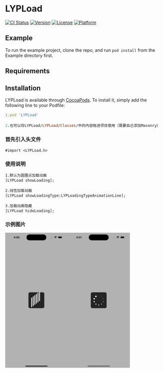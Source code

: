 # LYPLoad

[![CI Status](https://img.shields.io/travis/sgx_05/LYPLoad.svg?style=flat)](https://travis-ci.org/sgx_05/LYPLoad)
[![Version](https://img.shields.io/cocoapods/v/LYPLoad.svg?style=flat)](https://cocoapods.org/pods/LYPLoad)
[![License](https://img.shields.io/cocoapods/l/LYPLoad.svg?style=flat)](https://cocoapods.org/pods/LYPLoad)
[![Platform](https://img.shields.io/cocoapods/p/LYPLoad.svg?style=flat)](https://cocoapods.org/pods/LYPLoad)

## Example

To run the example project, clone the repo, and run `pod install` from the Example directory first.

## Requirements

## Installation

LYPLoad is available through [CocoaPods](https://cocoapods.org). To install
it, simply add the following line to your Podfile:

```ruby
1.pod 'LYPLoad'

2.也可以将LYPLoad/LYPLoad/Classes/中的内容拖进项目使用（需要自己添加Masonry）

```

### 首先引入头文件 
```
#import <LYPLoad.h>

```
### 使用说明
```
1.默认为圆圈点加载动画
[LYPLoad showLoading];

2.线性加载动画
[LYPLoad showLoadingType:LYPLoadingTypeAnimationLine];

3.加载动画隐藏
[LYPLoad hideLoading];
```

### 示例图片
<div style="display:flex;flex-direction:row">
<img src = "https://github.com/wkwl/ImageSpec/blob/master/LYPLoad/Simulator%20Screen%20Shot%20-%20iPhone%2014%20Pro%20-%202023-03-13%20at%2016.00.41.png?raw=true" width="200" />

<img src = "https://github.com/wkwl/ImageSpec/blob/master/LYPLoad/Simulator%20Screen%20Shot%20-%20iPhone%2014%20Pro%20-%202023-03-13%20at%2016.01.08.png?raw=true" width="200" />
</div>


